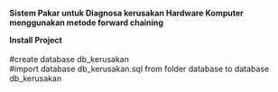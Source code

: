 <b>Sistem Pakar untuk Diagnosa kerusakan Hardware Komputer menggunakan metode forward chaining</b>
<br>  

<b>Install Project </b><br>  
#create database db_kerusakan <br>
#import database db_kerusakan.sql from folder database to database db_kerusakan
